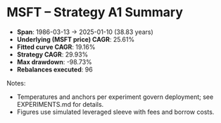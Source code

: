 # MSFT – Strategy A1 Summary

- **Span**: 1986-03-13 → 2025-01-10 (38.83 years)
- **Underlying (MSFT price) CAGR**: 25.61%
- **Fitted curve CAGR**: 19.16%
- **Strategy CAGR**: 29.93%
- **Max drawdown**: -98.73%
- **Rebalances executed**: 96

Notes:

- Temperatures and anchors per experiment govern deployment; see EXPERIMENTS.md for details.
- Figures use simulated leveraged sleeve with fees and borrow costs.
